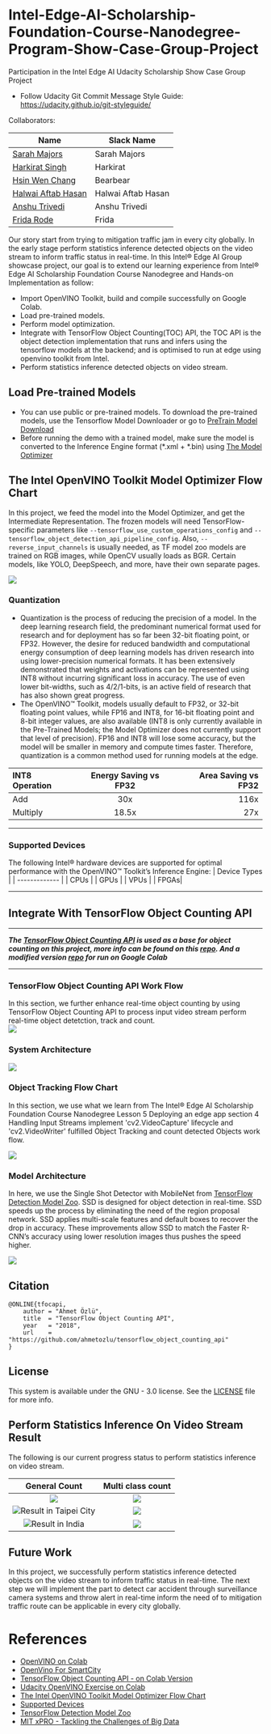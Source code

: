 # Intel-Edge-AI-Scholarship-Foundation-Course-Nanodegree-Program-Show-Case-Group-Project

Participation in the Intel Edge AI Udacity Scholarship Show Case Group Project  
* Follow Udacity Git Commit Message Style Guide: https://udacity.github.io/git-styleguide/     

[image1]: ./images/ModelOptimizerFlow.png    
[image2]: ./images/TensorFlowObjectCountingAPI.jpg 
[image3]: ./images/VideoTrackingFlow.png 
[image4]: ./images/SSDWithMobilenet.png
[image5]: ./images/result.gif
[image6]: ./images/Flow.png
[image7]: ./images/resultInTaipeiCity.gif
[image8]: ./images/TaipeiOutput.gif
[image9]: ./images/output.gif
[image10]: ./images/IndiaOutput.gif
[image11]: ./images/indoutput.gif

Collaborators:  

| Name | Slack Name |
| ------------------------- | ------------------------- |
| [Sarah Majors](https://github.com/sfmajors373) | Sarah Majors | 
| [Harkirat Singh](https://github.com/Harkirat155) | Harkirat |
| [Hsin Wen Chang](https://github.com/Polarbeargo) | Bearbear |
| [Halwai Aftab Hasan](https://github.com/ahkhalwai) | Halwai Aftab Hasan |
| [Anshu Trivedi](https://github.com/AnshuTrivedi) | Anshu Trivedi |
| [Frida Rode](https://github.com/fridarode) | Frida |

Our story start from trying to mitigation traffic jam in every city globally. In the early stage perform statistics inference detected objects on the video stream to inform traffic status in real-time. In this Intel® Edge AI Group showcase project, our goal is to extend our learning experience from Intel® Edge AI Scholarship Foundation Course Nanodegree and Hands-on Implementation as follow:    
* Import OpenVINO Toolkit, build and compile successfully on Google Colab.  
* Load pre-trained models.  
* Perform model optimization.  
* Integrate with TensorFlow Object Counting(TOC) API, the TOC API is the object detection implementation that runs and infers using the tensorflow models at the backend; and is optimised to run at edge using openvino toolkit from Intel.  
* Perform statistics inference detected objects on video stream.

## Load Pre-trained Models   

*  You can use public or pre-trained models. To download the pre-trained models, use the Tensorflow Model Downloader or go to [PreTrain Model Download](http://download.tensorflow.org/models/object_detection/ssd_mobilenet_v2_coco_2018_03_29.tar.gz)
* Before running the demo with a trained model, make sure the model is converted to the Inference Engine format (*.xml + *.bin) using [The Model Optimizer](https://docs.openvinotoolkit.org/latest/_docs_MO_DG_Deep_Learning_Model_Optimizer_DevGuide.html)

## The Intel OpenVINO Toolkit Model Optimizer Flow Chart 
 In this project, we feed the model into the Model Optimizer, and get the Intermediate Representation. The frozen models will need TensorFlow-specific parameters like `--tensorflow_use_custom_operations_config` and `--tensorflow_object_detection_api_pipeline_config`. Also, `--reverse_input_channels` is usually needed, as TF model zoo models are trained on RGB images, while OpenCV usually loads as BGR. Certain models, like YOLO, DeepSpeech, and more, have their own separate pages.  
 
![][image1]  
### Quantization

* Quantization is the process of reducing the precision of a model. In the deep learning research field, the predominant numerical format used for research and for deployment has so far been 32-bit floating point, or FP32. However, the desire for reduced bandwidth and computational energy consumption of deep learning models has driven research into using lower-precision numerical formats. It has been extensively demonstrated that weights and activations can be represented using INT8 without incurring significant loss in accuracy. The use of even lower bit-widths, such as 4/2/1-bits, is an active field of research that has also shown great progress. 
* The OpenVINO™ Toolkit, models usually default to FP32, or 32-bit floating point values, while FP16 and INT8, for 16-bit floating point and 8-bit integer values, are also available (INT8 is only currently available in the Pre-Trained Models; the Model Optimizer does not currently support that level of precision). FP16 and INT8 will lose some accuracy, but the model will be smaller in memory and compute times faster. Therefore, quantization is a common method used for running models at the edge.

| INT8 Operation | Energy Saving vs FP32 | Area Saving vs FP32 |
| :---         |     :---:      |          ---: |
| Add   | 30x     | 116x    |
| Multiply     | 18.5x      | 27x      |  

---

### Supported Devices

The following Intel® hardware devices are supported for optimal performance with the OpenVINO™ Toolkit’s Inference Engine:
| Device Types  | 
| ------------- | 
| CPUs  | 
| GPUs  |
| VPUs  | 
| FPGAs|

---
## Integrate With TensorFlow Object Counting API  
--- 
***The [TensorFlow Object Counting API](https://github.com/ahmetozlu/tensorflow_object_counting_api) is used as a base for object counting on this project, more info can be found on this [repo](https://github.com/ahmetozlu/tensorflow_object_counting_api). And a modified version [repo](https://github.com/Polarbeargo/tensorflow_object_counting_api.git) for run on Google Colab***

---
### TensorFlow Object Counting API  Work Flow
In this section, we further enhance real-time object counting by using TensorFlow Object Counting API to process input video stream perform real-time object detetction, track and count.  
![][image6]
### System Architecture  
![][image2] 

### Object Tracking Flow Chart
In this section, we use what we learn from The Intel® Edge AI Scholarship Foundation Course Nanodegree Lesson 5 Deploying an edge app section 4 Handling Input Streams implement 'cv2.VideoCapture' lifecycle and 'cv2.VideoWriter' fulfilled Object Tracking and count detected Objects work flow.  

![][image3] 
### Model Architecture  
In here, we use the Single Shot Detector with MobileNet from [ TensorFlow Detection Model Zoo](https://github.com/tensorflow/models/blob/master/research/object_detection/g3doc/detection_model_zoo.md). SSD is designed for object detection in real-time. SSD speeds up the process by eliminating the need of the region proposal network. SSD applies multi-scale features and default boxes to recover the drop in accuracy. These improvements allow SSD to match the Faster R-CNN’s accuracy using lower resolution images thus pushes the speed higher.

![][image4] 
## Citation  

    @ONLINE{tfocapi,
        author = "Ahmet Özlü",
        title  = "TensorFlow Object Counting API",
        year   = "2018",
        url    = "https://github.com/ahmetozlu/tensorflow_object_counting_api"
    }

## License
This system is available under the GNU - 3.0 license. See the [LICENSE](https://github.com/Polarbeargo/Intel-Edge-AI-Scholarship-Foundation-Course-Nanodegree-Program-Show-Case-Group-Project/blob/master/LICENSE) file for more info.

## Perform Statistics Inference On Video Stream Result
The following is our current progress status to perform statistics inference on video stream. 

General Count                      | Multi class count
:-------------------------:|:-------------------------:
![][image5]                | ![][image9] 
![ Result in Taipei City][image7] | ![][image8] 
![ Result in India][image11] | ![][image10]

## Future Work
In this project, we successfully perform statistics inference detected objects on the video stream to inform traffic status in real-time. The next step we will implement the part to detect car accident through surveillance camera systems and throw alert in real-time inform the need of to mitigation traffic route can be applicable in every city globally.  

# References

* [OpenVINO on Colab](https://github.com/alihussainia/OpenDevLibrary)  
* [OpenVino For SmartCity](https://github.com/incluit/OpenVino-For-SmartCity)  
* [TensorFlow Object Counting API - on Colab Version](https://github.com/Polarbeargo/tensorflow_object_counting_api.git)  
* [Udacity OpenVINO Exercise on Colab](https://colab.research.google.com/drive/1xla23daYYbTIfbdHF0nyHzHyoAvVtyaG#scrollTo=niqr_H0TD4Ie&forceEdit=true&sandboxMode=true)  
* [The Intel OpenVINO Toolkit Model Optimizer Flow Chart](https://docs.openvinotoolkit.org/latest/_docs_MO_DG_Deep_Learning_Model_Optimizer_DevGuide.html)
* [Supported Devices](https://docs.openvinotoolkit.org/latest/_docs_IE_DG_supported_plugins_Supported_Devices.html)  
* [ TensorFlow Detection Model Zoo](https://github.com/tensorflow/models/blob/master/research/object_detection/g3doc/detection_model_zoo.md)
* [MIT xPRO - Tackling the Challenges of Big Data](https://mitxpro.mit.edu/courses/course-v1:MITProfessionalX+6.BDX+T3_2016/about)
